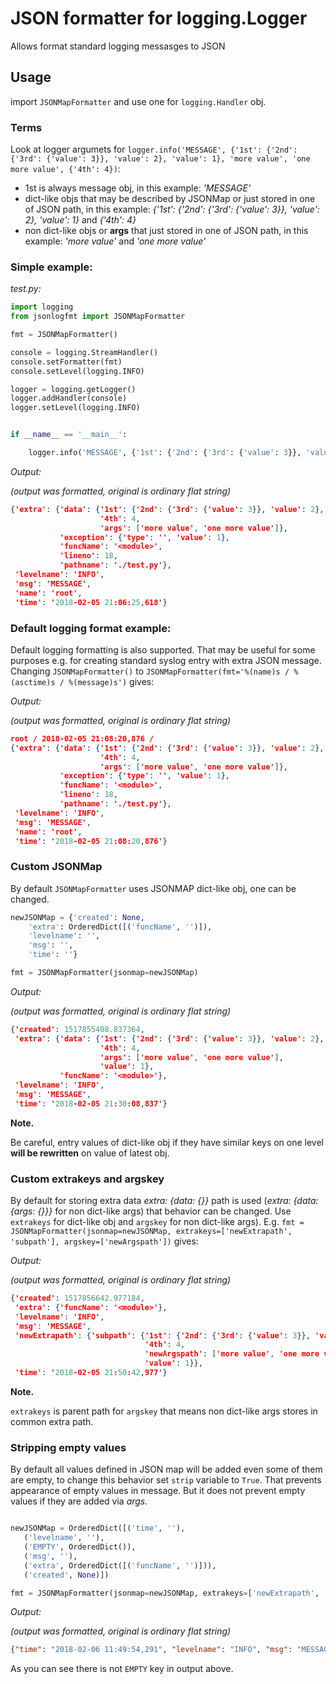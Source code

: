 # JSON formatter for logging.Logger
Allows format standard logging messasges to JSON

## Usage
import `JSONMapFormatter` and use one for `logging.Handler` obj.

### Terms
Look at logger argumets for `logger.info('MESSAGE', {'1st': {'2nd': {'3rd': {'value': 3}}, 'value': 2}, 'value': 1}, 'more value', 'one more value', {'4th': 4})`:
* 1st is always message obj, in this example: _'MESSAGE'_
* dict-like objs that may be described by JSONMap or just stored in one of JSON path, in this example: _{'1st': {'2nd': {'3rd': {'value': 3}}, 'value': 2}, 'value': 1}_ and _{'4th': 4}_
*  non dict-like objs or **args** that just stored in one of JSON path, in this example: _'more value'_ and _'one more value'_

### Simple example:

_test.py:_

```python
import logging
from jsonlogfmt import JSONMapFormatter

fmt = JSONMapFormatter()

console = logging.StreamHandler()
console.setFormatter(fmt)
console.setLevel(logging.INFO)

logger = logging.getLogger()
logger.addHandler(console)
logger.setLevel(logging.INFO)


if __name__ == '__main__':

    logger.info('MESSAGE', {'1st': {'2nd': {'3rd': {'value': 3}}, 'value': 2}, 'value': 1}, 'more value', 'one more value', {'4th': 4})
```

_Output:_

_(output was formatted, original is ordinary flat string)_

```json
{'extra': {'data': {'1st': {'2nd': {'3rd': {'value': 3}}, 'value': 2},
                    '4th': 4,
                    'args': ['more value', 'one more value']},
           'exception': {'type': '', 'value': 1},
           'funcName': '<module>',
           'lineno': 18,
           'pathname': './test.py'},
 'levelname': 'INFO',
 'msg': 'MESSAGE',
 'name': 'root',
 'time': '2018-02-05 21:06:25,618'}

```

### Default logging format example:
Default logging formatting is also supported. That may be useful for some purposes e.g. for creating standard syslog entry with extra JSON message. Changing `JSONMapFormatter()` to `JSONMapFormatter(fmt='%(name)s / %(asctime)s / %(message)s')` gives:

_Output:_

_(output was formatted, original is ordinary flat string)_

```json
root / 2018-02-05 21:08:20,876 / 
{'extra': {'data': {'1st': {'2nd': {'3rd': {'value': 3}}, 'value': 2},
                    '4th': 4,
                    'args': ['more value', 'one more value']},
           'exception': {'type': '', 'value': 1},
           'funcName': '<module>',
           'lineno': 18,
           'pathname': './test.py'},
 'levelname': 'INFO',
 'msg': 'MESSAGE',
 'name': 'root',
 'time': '2018-02-05 21:08:20,876'}

```

### Custom JSONMap
By default `JSONMapFormatter` uses JSONMAP dict-like obj, one can be changed.

```python
newJSONMap = {'created': None,
    'extra': OrderedDict([('funcName', '')]),
    'levelname': '',
    'msg': '',
    'time': ''}

fmt = JSONMapFormatter(jsonmap=newJSONMap)

```

_Output:_

_(output was formatted, original is ordinary flat string)_

```json
{'created': 1517855408.837364,
 'extra': {'data': {'1st': {'2nd': {'3rd': {'value': 3}}, 'value': 2},
                    '4th': 4,
                    'args': ['more value', 'one more value'],
                    'value': 1},
           'funcName': '<module>'},
 'levelname': 'INFO',
 'msg': 'MESSAGE',
 'time': '2018-02-05 21:30:08,837'}
```

**Note.**

Be careful, entry values of dict-like obj if they have similar keys on one level **will be rewritten** on value of latest obj.

### Custom extrakeys and argskey
By default for storing extra data _extra: {data: {}}_ path is used (_extra: {data: {args: {}}}_ for non dict-like args) that behavior can be changed. Use `extrakeys` for dict-like obj and `argskey` for non dict-like args). E.g. `fmt = JSONMapFormatter(jsonmap=newJSONMap, extrakeys=['newExtrapath', 'subpath'], argskey=['newArgspath'])` gives:

_Output:_

_(output was formatted, original is ordinary flat string)_

```json
{'created': 1517856642.977184,
 'extra': {'funcName': '<module>'},
 'levelname': 'INFO',
 'msg': 'MESSAGE',
 'newExtrapath': {'subpath': {'1st': {'2nd': {'3rd': {'value': 3}}, 'value': 2},
                              '4th': 4,
                              'newArgspath': ['more value', 'one more value'],
                              'value': 1}},
 'time': '2018-02-05 21:50:42,977'}
 ```

**Note.**

`extrakeys` is parent path for `argskey` that means non dict-like args stores in common extra path.

### Stripping empty values
By default all values defined in JSON map will be added even some of them are empty, to change this behavior set `strip` variable to `True`. That prevents appearance of empty values in message. But it does not prevent empty values if they are added via _args_.

```python

newJSONMap = OrderedDict([('time', ''),
   ('levelname', ''),
   ('EMPTY', OrderedDict()),
   ('msg', ''),
   ('extra', OrderedDict([('funcName', '')])),
   ('created', None)])

fmt = JSONMapFormatter(jsonmap=newJSONMap, extrakeys=['newExtrapath', 'subpath'], argskey=['newArgspath'], strip=True)
```

_Output:_

_(output was formatted, original is ordinary flat string)_

```json
{"time": "2018-02-06 11:49:54,291", "levelname": "INFO", "msg": "MESSAGE", "extra": {"funcName": "<module>"}, "created": 1517906994.2913642, "newExtrapath": {"subpath": {"1st": {"2nd": {"3rd": {"value": 3}}, "value": 2}, "value": 1, "4th": 4, "newArgspath": ["more value", "one more value"]}}}
```

As you can see there is not `EMPTY` key in output above.
